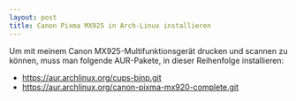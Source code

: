 ```yaml
---
layout: post
title: Canon Pixma MX925 in Arch-Linux installieren
---
```


Um mit meinem Canon MX925-Multifunktionsgerät drucken und scannen zu können, muss man folgende AUR-Pakete, in dieser Reihenfolge installieren:
* https://aur.archlinux.org/cups-bjnp.git
* https://aur.archlinux.org/canon-pixma-mx920-complete.git
